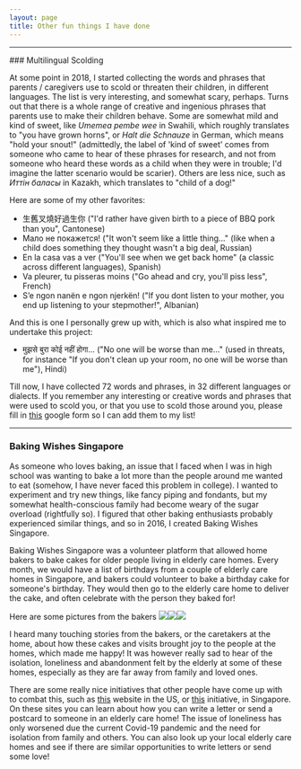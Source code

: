 ```yaml
---
layout: page 
title: Other fun things I have done 
---
```

<hr/>
### Multilingual Scolding 
  
At some point in 2018, I started collecting the words and phrases that parents / caregivers use to scold or threaten their children, in different languages. The list is very interesting, and somewhat scary, perhaps. Turns out that there is a whole range of creative and ingenious phrases that parents use to make their children behave. Some are somewhat mild and kind of sweet, like *Umemea pembe wee* in Swahili, which roughly translates to "you have grown horns", or *Halt die Schnauze* in German, which means "hold your snout!" (admittedly, the label of 'kind of sweet' comes from someone who came to hear of these phrases for research, and not from someone who heard these words as a child when they were in trouble; I'd imagine the latter scenario would be scarier). Others are less nice, such as *Иттiн баласы* in Kazakh, which translates to "child of a dog!" 

Here are some of my other favorites: 
- 生舊叉燒好過生你 ("I'd rather have given birth to a piece of BBQ pork than you", Cantonese)
- Мало не покажется! ("It won't seem like a little thing..." (like when a child does something they thought wasn't a big deal, Russian)
- En la casa vas a ver ("You'll see when we get back home" (a classic across different languages), Spanish)
- Va pleurer, tu pisseras moins ("Go ahead and cry, you'll piss less", French)
- S’e ngon nanën e ngon njerkën! ("If you dont listen to your mother, you end up listening to your stepmother!", Albanian) <br/>

And this is one I personally grew up with, which is also what inspired me to undertake this project: 
- मुझसे बुरा कोई नहीं होगा... ("No one will be worse than me..." (used in threats, for instance "If you don't clean up your room, no one will be worse than me"), Hindi) 

Till now, I have collected 72 words and phrases, in 32 different languages or dialects. If you remember any interesting or creative words and phrases that were used to scold you, or that you use to scold those around you, please fill in [this]() google form so I can add them to my list!

<hr />

### Baking Wishes Singapore  
As someone who loves baking, an issue that I faced when I was in high school was wanting to bake a lot more than the people around me wanted to eat (somehow, I have never faced this problem in college). I wanted to experiment and try new things, like fancy piping and fondants, but my somewhat health-conscious family had become weary of the sugar overload (rightfully so). I figured that other baking enthusiasts probably experienced similar things, and so in 2016, I created Baking Wishes Singapore. 

Baking Wishes Singapore was a volunteer platform that allowed home bakers to bake cakes for older people living in elderly care homes. Every month, we would have a list of birthdays from a couple of elderly care homes in Singapore, and bakers could volunteer to bake a birthday cake for someone's birthday. They would then go to the elderly care home to deliver the cake, and often celebrate with the person they baked for! 

Here are some pictures from the bakers
<img src=assets/img/bws1><img src=assets/img/bws2><img src=assets/img/bws3>

I heard many touching stories from the bakers, or the caretakers at the home, about how these cakes and visits brought joy to the people at the homes, which made me happy! It was however really sad to hear of the isolation, loneliness and abandonment felt by the elderly at some of these homes, especially as they are far away from family and loved ones. 

There are some really nice initiatives that other people have come up with to combat this, such as [this](https://loveforourelders.org/letters) website in the US, or [this](https://heyyougotmail.com/) initiative, in Singapore. On these sites you can learn about how you can write a letter or send a postcard to someone in an elderly care home! The issue of loneliness has only worsened due the current Covid-19 pandemic and the need for isolation from family and others. You can also look up your local elderly care homes and see if there are similar opportunities to write letters or send some love! 
